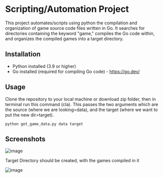 # Scripting/Automation Project
This project automates/scripts using python the compilation and organization of game source code files written in Go. It searches for directories containing the keyword "game," compiles the Go code within, and organizes the compiled games into a target directory.

## Installation
- Python installed (3.9 or higher)
- Go installed (required for compiling Go code) - https://go.dev/

## Usage
Clone the repository to your local machine or download zip folder, then in terminal run this command (cla). 
This passes the two arguments which are the source (where we are looking=data), and the target (where we want to put the new dir=target).
```
python get_game_data.py data target
```

## Screenshots
![image](https://github.com/ahmadbasyouni10/Scripting-Project/assets/120362910/4c0ec71d-8f61-472f-9233-92440b7baca2)



Target Directory should be created, with the games compiled in it


![image](https://github.com/ahmadbasyouni10/Scripting-Project/assets/120362910/02e73da2-d8db-4a9b-80f7-3b0aa6d84227)



